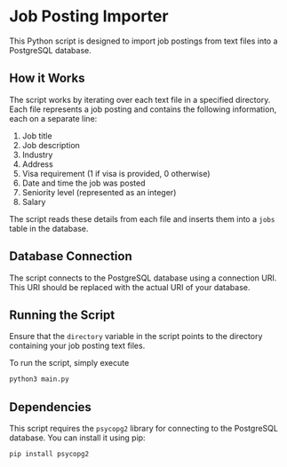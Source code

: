 # Job Posting Importer

This Python script is designed to import job postings from text files into a PostgreSQL database.

## How it Works

The script works by iterating over each text file in a specified directory. Each file represents a job posting and contains the following information, each on a separate line:

1. Job title
2. Job description
3. Industry
4. Address
5. Visa requirement (1 if visa is provided, 0 otherwise)
6. Date and time the job was posted
7. Seniority level (represented as an integer)
8. Salary

The script reads these details from each file and inserts them into a `jobs` table in the database.

## Database Connection

The script connects to the PostgreSQL database using a connection URI. This URI should be replaced with the actual URI of your database.

## Running the Script

Ensure that the `directory` variable in the script points to the directory containing your job posting text files.

To run the script, simply execute
```bash
python3 main.py
```

## Dependencies

This script requires the `psycopg2` library for connecting to the PostgreSQL database. You can install it using pip:

```bash
pip install psycopg2
```